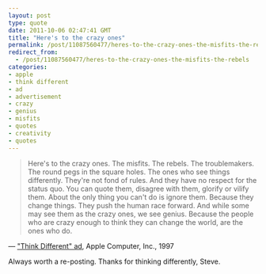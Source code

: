 ```yaml
---
layout: post
type: quote
date: 2011-10-06 02:47:41 GMT
title: "Here's to the crazy ones"
permalink: /post/11087560477/heres-to-the-crazy-ones-the-misfits-the-rebels
redirect_from: 
  - /post/11087560477/heres-to-the-crazy-ones-the-misfits-the-rebels
categories:
- apple
- think different
- ad
- advertisement
- crazy
- genius
- misfits
- quotes
- creativity
- quotes
---
```

<blockquote>Here's to the crazy ones. The misfits. The rebels. The troublemakers. The round pegs in the square holes. The ones who see things differently. They're not fond of rules. And they have no respect for the status quo. You can quote them, disagree with them, glorify or vilify them. About the only thing you can't do is ignore them. Because they change things. They push the human race forward. And while some may see them as the crazy ones, we see genius. Because the people who are crazy enough to think they can change the world, are the ones who do.</blockquote>
<p>— <a href="http://en.wikipedia.org/wiki/Think_Different">"Think Different" ad</a>, Apple Computer, Inc., 1997</p>

<p>Always worth a re-posting. Thanks for thinking differently, Steve.</p>